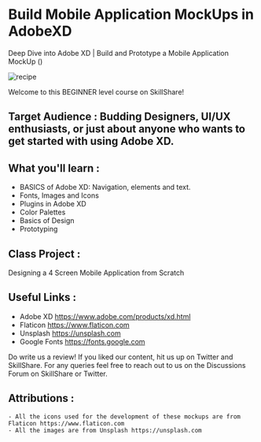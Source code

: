# Build Mobile Application MockUps in AdobeXD
Deep Dive into Adobe XD | Build and Prototype a Mobile Application MockUp (<Link-to-course>)
 
![recipe](https://user-images.githubusercontent.com/78716992/107196896-38868a00-6a19-11eb-8ce3-7bdeda677aef.gif)


Welcome to this BEGINNER level course on SkillShare!

## Target Audience : Budding Designers, UI/UX enthusiasts, or just about anyone who wants to get started with using Adobe XD.

## What you'll learn :

 - BASICS of Adobe XD: Navigation, elements and text.
 - Fonts, Images and Icons
 - Plugins in Adobe XD
 - Color Palettes
 - Basics of Design
 - Prototyping
 
 ## Class Project :
 Designing a 4 Screen Mobile Application from Scratch
 
 ## Useful Links :
  - Adobe XD https://www.adobe.com/products/xd.html
  - Flaticon https://www.flaticon.com
  - Unsplash https://unsplash.com
  - Google Fonts https://fonts.google.com
  
  Do write us a review! If you liked our content, hit us up on Twitter and SkillShare. For any queries feel free to reach out to us on the Discussions Forum on SkillShare or Twitter.
  
  ## Attributions :
    - All the icons used for the development of these mockups are from Flaticon https://www.flaticon.com 
    - All the images are from Unsplash https://unsplash.com

